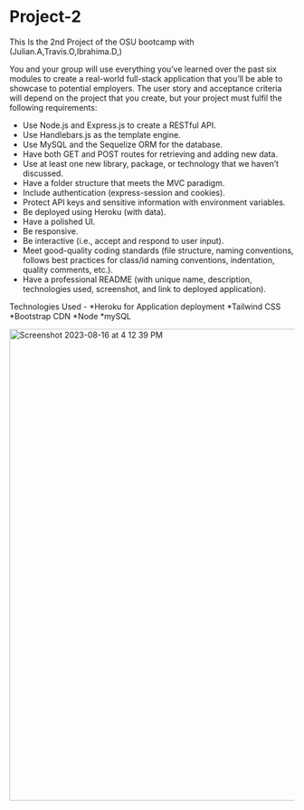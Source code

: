 # Project-2
This Is the 2nd Project of the OSU bootcamp with (Julian.A,Travis.O,Ibrahima.D,)

You and your group will use everything you’ve learned over the past six modules to create a real-world full-stack application that you’ll be able to showcase to potential employers. The user story and acceptance criteria will depend on the project that you create, but your project must fulfil the following requirements:
* Use Node.js and Express.js to create a RESTful API.
* Use Handlebars.js as the template engine.
* Use MySQL and the Sequelize ORM for the database.
* Have both GET and POST routes for retrieving and adding new data.
* Use at least one new library, package, or technology that we haven’t discussed.
* Have a folder structure that meets the MVC paradigm.
* Include authentication (express-session and cookies).
* Protect API keys and sensitive information with environment variables.
* Be deployed using Heroku (with data).
* Have a polished UI.
* Be responsive.
* Be interactive (i.e., accept and respond to user input).
* Meet good-quality coding standards (file structure, naming conventions, follows best practices for class/id naming conventions, indentation, quality comments, etc.).
* Have a professional README (with unique name, description, technologies used, screenshot, and link to deployed application).


Technologies Used -
    *Heroku for Application deployment 
    *Tailwind CSS
    *Bootstrap CDN
    *Node
    *mySQL
    
<img width="832" alt="Screenshot 2023-08-16 at 4 12 39 PM" src="https://github.com/Julianjaguilar/Project-2/assets/127900035/e9b0e842-947e-4ef7-9817-d1068b74b8da">

